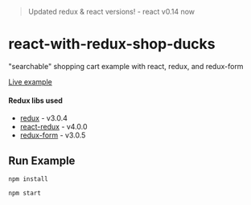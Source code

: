 > Updated redux & react versions! - react v0.14 now

# react-with-redux-shop-ducks
"searchable" shopping cart example with react, redux, and redux-form

[Live example](http://www.hartzis.me/react-with-redux-shop-ducks/)

#### Redux libs used

- [redux](https://github.com/rackt/redux) - v3.0.4
- [react-redux](https://github.com/rackt/react-redux) - v4.0.0
- [redux-form](https://github.com/erikras/redux-form) - v3.0.5



## Run Example

`npm install`

`npm start`
